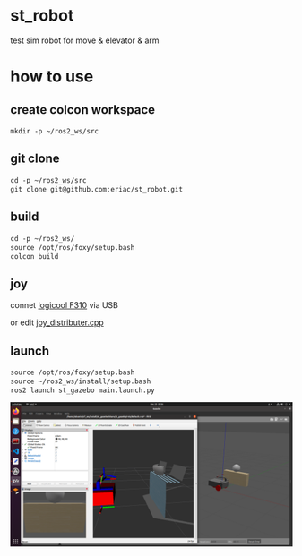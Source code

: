 # st_robot
test sim robot for move & elevator & arm

# how to use
## create colcon workspace

```shell
mkdir -p ~/ros2_ws/src
```

## git clone

```shell
cd -p ~/ros2_ws/src
git clone git@github.com:eriac/st_robot.git
```

## build

```shell
cd -p ~/ros2_ws/
source /opt/ros/foxy/setup.bash 
colcon build
```

## joy
connet [logicool F310](https://gaming.logicool.co.jp/ja-jp/products/gamepads/f310-gamepad.html) via USB

or edit [joy_distributer.cpp](st_nodes/src/joy_distributer.cpp)

## launch

```shell
source /opt/ros/foxy/setup.bash 
source ~/ros2_ws/install/setup.bash
ros2 launch st_gazebo main.launch.py 
```

![launch](doc/launch.png)


